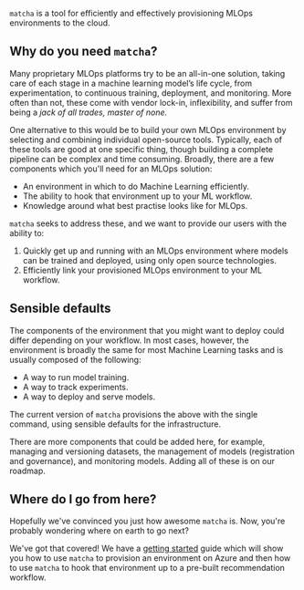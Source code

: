 `matcha` is a tool for efficiently and effectively provisioning MLOps environments to the cloud.

## Why do you need `matcha`?

Many proprietary MLOps platforms try to be an all-in-one solution, taking care of each stage in a machine learning model’s life cycle, from experimentation, to continuous training, deployment, and monitoring. More often than not, these come with vendor lock-in, inflexibility, and suffer from being a _jack of all trades, master of none._

One alternative to this would be to build your own MLOps environment by selecting and combining individual open-source tools. Typically, each of these tools are good at one specific thing, though building a complete pipeline can be complex and time consuming. Broadly, there are a few components which you'll need for an MLOps solution:

* An environment in which to do Machine Learning efficiently.
* The ability to hook that environment up to your ML workflow.
* Knowledge around what best practise looks like for MLOps.

`matcha` seeks to address these, and we want to provide our users with the ability to:

1. Quickly get up and running with an MLOps environment where models can be trained and deployed, using only open source technologies.
2. Efficiently link your provisioned MLOps environment to your ML workflow.

## Sensible defaults

The components of the environment that you might want to deploy could differ depending on your workflow. In most cases, however, the environment is broadly the same for most Machine Learning tasks and is usually composed of the following:

* A way to run model training.
* A way to track experiments.
* A way to deploy and serve models.

The current version of `matcha` provisions the above with the single command, using sensible defaults for the infrastructure.

There are more components that could be added here, for example, managing and versioning datasets, the management of models (registration and governance), and monitoring models. Adding all of these is on our roadmap.

## Where do I go from here?

Hopefully we've convinced you just how awesome `matcha` is. Now, you're probably wondering where on earth to go next?

We've got that covered! We have a [getting started](getting-started.md) guide which will show you how to use `matcha` to provision an environment on Azure and then how to use `matcha` to hook that environment up to a pre-built recommendation workflow.

